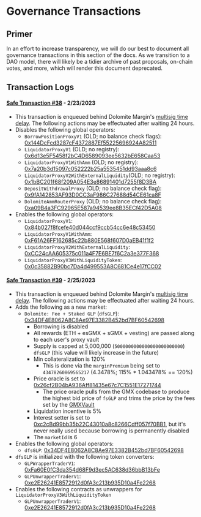# Governance Transactions

## Primer

In an effort to increase transparency, we will do our best to document all governance transactions in this section of
the docs. As we transition to a DAO model, there will likely be a tidier archive of past proposals, on-chain votes, and
more, which will render this document deprecated.

## Transaction Logs

#### [Safe Transaction #38](https://arbiscan.io/tx/0x544750a635a2f919c6af6b6d69138a31ac86d57627c138e9eb8ccc0d12b7fe4f) - 2/23/2023

- This transaction is enqueued behind Dolomite
  Margin's [multisig time delay](https://arbiscan.io/address/0xE412991Fb026df586C2f2F9EE06ACaD1A34f585B). The following
  actions may be effectuated after waiting 24 hours.
- Disables the following global operators:
    - `BorrowPositionProxyV1` (OLD; no balance check
      flags): [0x144DcFcd3287cF4372887Ef55225696924A82511](https://arbiscan.io/address/0x144DcFcd3287cF4372887Ef55225696924A82511)
    - `LiquidatorProxyV1` (OLD; no
      registry): [0x6d13e5F5458f2bC4D6589093ee5632bE658Caa53](https://arbiscan.io/address/0x6d13e5F5458f2bC4D6589093ee5632bE658Caa53)
    - `LiquidatorProxyV1WithAmm` (OLD; no
      registry): [0x7a20b3d15097c052222b25a5535451dd93aaa8c6](https://arbiscan.io/address/0x7a20b3d15097c052222b25a5535451dd93aaa8c6)
    - `LiquidatorProxyV2WithExternalLiquidity`(OLD; no
      registry): [0x1bBC201f68f209A054E3e86891401d7255f8D3BA](https://arbiscan.io/address/0x1bBC201f68f209A054E3e86891401d7255f8D3BA)
    - `DepositWithdrawalProxy` (OLD; no balance check
      flag): [0x9fA142853AF93D0CC3aF986C27688d54CE61ca8F](https://arbiscan.io/address/0x9fA142853AF93D0CC3aF986C27688d54CE61ca8F)
    - `DolomiteAmmRouterProxy` (OLD; no balance check
      flag): [0xa09B4a3FC92965E587a94539ee8B35ECf42D5A08](https://arbiscan.io/address/0xa09B4a3FC92965E587a94539ee8B35ECf42D5A08)
- Enables the following global operators:
    - `LiquidatorProxyV1`: [0x84b027f8fcefe40d044ccf9ccb54cc6e48c53450](https://arbiscan.io/address/0x84b027f8fcefe40d044ccf9ccb54cc6e48c53450)
    - `LiquidatorProxyV1WithAmm`: [0xF61A26FF162685c22b880E568f607D0aEB41f1f2](https://arbiscan.io/address/0xF61A26FF162685c22b880E568f607D0aEB41f1f2)
    - `LiquidatorProxyV2WithExternalLiquidity`: [0xCC24cAA605375c011a4F7E6BE7f6C2a3e377F368](https://arbiscan.io/address/0xCC24cAA605375c011a4F7E6BE7f6C2a3e377F368)
    - `LiquidatorProxyV3WithLiquidityToken`: [0x0c35882B90bc7Da4d499553A8C681Ce4e17fCC02](https://arbiscan.io/address/0x0c35882B90bc7Da4d499553A8C681Ce4e17fCC02)

#### [Safe Transaction #39](https://arbiscan.io/tx/0xead4847f68064b462c80e43608fe5a5294e1b73ae8de9542d92f60c1e3f03fa2) - 2/25/2023

- This transaction is enqueued behind Dolomite
  Margin's [multisig time delay](https://arbiscan.io/address/0xE412991Fb026df586C2f2F9EE06ACaD1A34f585B). The following
  actions may be effectuated after waiting 24 hours.
- Adds the following as a new market:
    - `Dolomite: Fee + Staked GLP` (`dfsGLP`): [0x34DF4E8062A8C8Ae97E3382B452bd7BF60542698](https://arbiscan.io/address/0x34DF4E8062A8C8Ae97E3382B452bd7BF60542698)
        - Borrowing is disabled
        - All rewards (ETH + esGMX + sGMX + vesting) are passed along to each user's proxy vault
        - Supply is capped at 5,000,000 (`5000000000000000000000000`) `dfsGLP` (this value will likely increase in the
          future)
        - Min collateralization is 120%
            - This is done via the `marginPremium` being set to `43478260869565217` (4.3478%; 115% * 1.043478% == 120%)
        - Price oracle is set
          to [0x26cf2B04bA936Aff81435e67c7C1551E17271744](https://arbiscan.io/address/0x26cf2B04bA936Aff81435e67c7C1551E17271744)
            - The price oracle pulls from the GMX codebase to produce the highest bid price of `fsGLP` and trims the
              price by the fees set by
              the [GMXVault](https://arbiscan.io/address/0x489ee077994b6658eafa855c308275ead8097c4a)
        - Liquidation incentive is 5%
        - Interest setter is set
          to [0xc2cBd99bb35b22C43010a8c8266Cdff057f70BB1](https://arbiscan.io/address/0xc2cBd99bb35b22C43010a8c8266Cdff057f70BB1),
          but it's never really used because
          borrowing is permanently disabled
        - The `marketId` is 6
- Enables the following global operators:
    - `dfsGLP`: [0x34DF4E8062A8C8Ae97E3382B452bd7BF60542698](https://arbiscan.io/address/0x34DF4E8062A8C8Ae97E3382B452bd7BF60542698)
- `dfsGLP` is initialized with the following token converters:
    - `GLPWrapperTraderV1`: [0xFa60E0fC3da354d68F9d3ec5AC638d36bbB13bFe](https://arbiscan.io/address/0xFa60E0fC3da354d68F9d3ec5AC638d36bbB13bFe)
    - `GLPUnwrapperTraderV1`: [0xe2E26241E8572912d0fA3c213b935D10a4Fe2268](https://arbiscan.io/address/0xe2E26241E8572912d0fA3c213b935D10a4Fe2268)
- Enables the following contracts as unwrappers for `LiquidatorProxyV3WithLiquidityToken`
    - `GLPUnwrapperTraderV1`: [0xe2E26241E8572912d0fA3c213b935D10a4Fe2268](https://arbiscan.io/address/0xe2E26241E8572912d0fA3c213b935D10a4Fe2268) 
